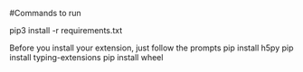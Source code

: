 #Commands to run

pip3 install -r requirements.txt

Before you install your extension, just follow the prompts
pip install h5py
pip install typing-extensions
pip install wheel

